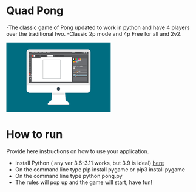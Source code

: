 # Quad Pong
  -The classic game of Pong updated to work in python and have 4 players over the traditional two. 
  -Classic 2p mode and 4p Free for all and 2v2.

![This is a screenshot.](images.png)
# How to run
Provide here instructions on how to use your application.   
- Install Python ( any ver 3.6-3.11 works, but 3.9 is ideal) [here](https://www.python.org/downloads/release/python-390/) 
- On the command line type pip install pygame or pip3 install pygame
- On the command line type python pong.py
- The rules will pop up and the game will start, have fun!

